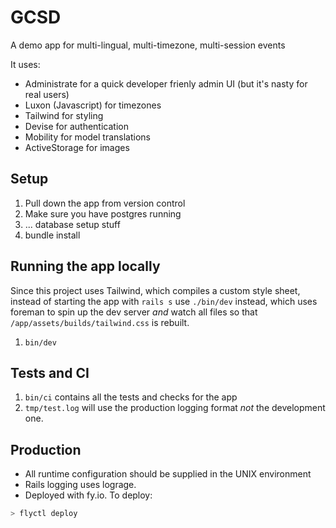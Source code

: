 # GCSD

A demo app for multi-lingual, multi-timezone, multi-session events

It uses:

- Administrate for a quick developer frienly admin UI (but it's nasty for real users)
- Luxon (Javascript) for timezones
- Tailwind for styling
- Devise for authentication
- Mobility for model translations
- ActiveStorage for images

## Setup

1. Pull down the app from version control
2. Make sure you have postgres running
3. ... database setup stuff
4. bundle install

## Running the app locally

Since this project uses Tailwind, which compiles a custom style sheet, instead of starting the app with `rails s` use `./bin/dev` instead, which uses foreman to spin up the dev server _and_ watch all files so that `/app/assets/builds/tailwind.css` is rebuilt.

1. `bin/dev`

## Tests and CI

1. `bin/ci` contains all the tests and checks for the app
2. `tmp/test.log` will use the production logging format _not_ the development one.

## Production

- All runtime configuration should be supplied in the UNIX environment
- Rails logging uses lograge.
- Deployed with fy.io. To deploy:

```bash
> flyctl deploy

```
